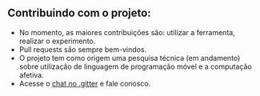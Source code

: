 ## Contribuindo com o projeto:
* No momento, as maiores contribuições são: utilizar a ferramenta, realizar o experimento.
* Pull requests são sempre bem-vindos. 
* O projeto tem como origem uma pesquisa técnica (em andamento) sobre utilização de linguagem de programação móvel e a computação afetiva.
* Acesse o [chat no .gitter]( https://gitter.im/IA369_2018S2/Lobby) e fale conosco.
